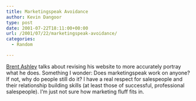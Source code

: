 ```yaml
---
title: Marketingspeak Avoidance
author: Kevin Dangoor
type: post
date: 2001-07-22T18:11:00+00:00
url: /2001/07/22/marketingspeak-avoidance/
categories:
  - Random

---
```

[Brent Ashley][1] talks about revising his website to more accurately portray what he does. Something I wonder: Does marketingspeak work on anyone? If not, why do people still do it? I have a real respect for salespeople and their relationship building skills (at least those of successful, professional salespeople). I&#8217;m just not sure how marketing fluff fits in.

 [1]: http://brentashley.manilasites.com/2001/07/13